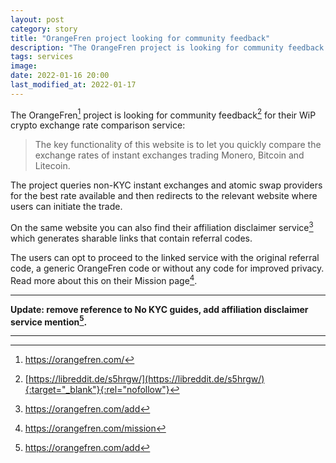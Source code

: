 ```yaml
---
layout: post
category: story
title: "OrangeFren project looking for community feedback"
description: "The OrangeFren project is looking for community feedback for their WiP crypto exchange rate comparison service."
tags: services
image: 
date: 2022-01-16 20:00
last_modified_at: 2022-01-17
---
```


The OrangeFren[^1] project is looking for community feedback[^2] for their WiP crypto exchange rate comparison service:

> The key functionality of this website is to let you quickly compare the exchange rates of instant exchanges trading Monero, Bitcoin and Litecoin.

The project queries non-KYC instant exchanges and atomic swap providers for the best rate available and then redirects to the relevant website where users can initiate the trade.

On the same website you can also find their affiliation disclaimer service[^3] which generates sharable links that contain referral codes.

The users can opt to proceed to the linked service with the original referral code, a generic OrangeFren code or without any code for improved privacy. Read more about this on their Mission page[^4].

---

**Update: remove reference to No KYC guides, add affiliation disclaimer service mention[^3].**

---

[^1]: https://orangefren.com/
[^2]: [https://libreddit.de/s5hrgw/](https://libreddit.de/s5hrgw/){:target="_blank"}{:rel="nofollow"}
[^3]: https://orangefren.com/add
[^4]: https://orangefren.com/mission

